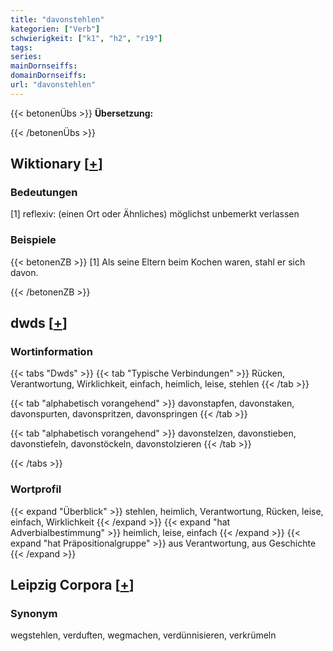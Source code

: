 ```yaml
---
title: "davonstehlen"
kategorien: ["Verb"]
schwierigkeit: ["k1", "h2", "r19"]
tags:
series:
mainDornseiffs:
domainDornseiffs:
url: "davonstehlen"
---
```


{{< betonenÜbs >}}
**Übersetzung:**  
  
{{< /betonenÜbs >}}

## Wiktionary [[+](https://de.wiktionary.org/wiki/davonstehlen)]

### Bedeutungen
[1] reflexiv: (einen Ort oder Ähnliches) möglichst unbemerkt verlassen  

### Beispiele
{{< betonenZB >}}
[1] Als seine Eltern beim Kochen waren, stahl er sich davon.  

{{< /betonenZB >}}


## dwds [[+](https://www.dwds.de/wb/davonstehlen)]

### Wortinformation
{{< tabs "Dwds" >}}
{{< tab "Typische Verbindungen" >}}
Rücken, Verantwortung, Wirklichkeit, einfach, heimlich, leise, stehlen
{{< /tab >}}

{{< tab "alphabetisch vorangehend" >}}
davonstapfen, davonstaken, davonspurten, davonspritzen, davonspringen
{{< /tab >}}

{{< tab "alphabetisch vorangehend" >}}
davonstelzen, davonstieben, davonstiefeln, davonstöckeln, davonstolzieren
{{< /tab >}}

{{< /tabs >}}

### Wortprofil
{{< expand "Überblick" >}} stehlen, heimlich, Verantwortung, Rücken, leise, einfach, Wirklichkeit {{< /expand >}}
{{< expand "hat Adverbialbestimmung" >}} heimlich, leise, einfach {{< /expand >}}
{{< expand "hat Präpositionalgruppe" >}} aus Verantwortung, aus Geschichte {{< /expand >}}

## Leipzig Corpora [[+](https://corpora.uni-leipzig.de/en/res?word=davonstehlen&corpusId=deu_newscrawl-public_2018)]


### Synonym
wegstehlen, verduften, wegmachen, verdünnisieren, verkrümeln

